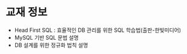 # 교재 정보
- Head First SQL : 효율적인 DB 관리를 위한 SQL 학습법(출판-한빛미디어)
- MySQL 기반 SQL 문법 설명
- DB 설계를 위한 정규화 법칙 설명
